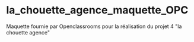 # la_chouette_agence_maquette_OPC
Maquette fournie par Openclassrooms pour la réalisation du projet 4 "la chouette agence"
